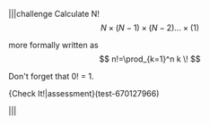 |||challenge
Calculate N! $$ N \times (N-1) \times (N-2) ...  \times (1) $$

more formally written as $$ n!=\prod_{k=1}^n k \! $$

Don't forget that 0! = 1.

{Check It!|assessment}(test-670127966)


|||